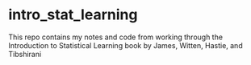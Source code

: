 # intro_stat_learning
This repo contains my notes and code from working through the Introduction to Statistical Learning book by James, Witten, Hastie, and Tibshirani
